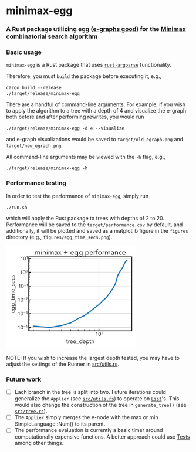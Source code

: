 # minimax-egg

### A Rust package utilizing egg ([e-graphs good](https://github.com/egraphs-good/egg)) for the [Minimax](https://en.wikipedia.org/wiki/Minimax) combinatorial search algorithm 

### Basic usage

`minimax-egg` is a Rust package that uses [`rust-argparse`](https://github.com/tailhook/rust-argparse) functionality. 

Therefore, you must `build` the package before executing it, e.g.,  

```
cargo build --release 
./target/release/minimax-egg
```

There are a handful of command-line arguments. For example, if you wish to apply the algorithm to a tree with a depth of 4 and visualize the e-graph both before and after performing rewrites, you would run

```
./target/release/minimax-egg -d 4 --visualize
```

and e-graph visualizations would be saved to `target/old_egraph.png` and `target/new_egraph.png`. 

All command-line arguments may be viewed with the `-h` flag, e.g., 
```
./target/release/minimax-egg -h
```

### Performance testing

In order to test the performance of `minimax-egg`, simply run
```
./run.sh
```
which will apply the Rust package to trees with depths of 2 to 20. Performance will be saved to the `target/performance.csv` by default, and additionally, it will be plotted and saved as a matplotlib figure in the `figures` directory (e.g., `figures/egg_time_secs.png`). 

<!-- ![egg_speed](figures/egg_time_secs.png) -->
<img src="https://github.com/reecehuff/minimax-egg/blob/main/figures/egg_time_secs.png" width=70%>


NOTE: If you wish to increase the largest depth tested, you may have to adjust the settings of the Runner in [src/utils.rs](https://github.com/reecehuff/minimax-egg/blob/9b6acc11481557bed10ca97ed3b3c98c27a2bc61/src/utils.rs#L104).

### Future work
- [ ] Each branch in the tree is split into two. Future iterations could generalize the `Applier` (see [`src/utils.rs`](src/utils.rs)) to operate on [`List`](https://docs.rs/egg/latest/egg/macro.define_language.html)'s. This would also change the construction of the tree in `generate_tree()` (see [`src/tree.rs`](src/tree.rs)).
- [ ] The `Applier` simply merges the e-node with the max or min SimpleLanguage::Num() to its parent. 
- [ ] The performance evaluation is currently a basic timer around computationally expensive functions. A better approach could use [Tests](https://doc.rust-lang.org/cargo/guide/tests.html) among other things. 